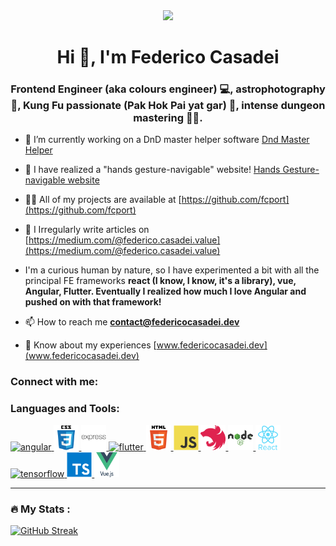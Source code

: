 <div id="header" align="center">
  <img src="https://i.giphy.com/media/v1.Y2lkPTc5MGI3NjExcWEydGxjNjl2eTdwOWY3czZ1b2VsMjh3Z2RoamtlYmZ6ZnZmOXYybCZlcD12MV9pbnRlcm5hbF9naWZfYnlfaWQmY3Q9cw/smGCEo5zsAXtK4bqAT/giphy.gif" />
</div>
<h1 align="center">Hi 👋, I'm Federico Casadei</h1>
<h3 align="center">Frontend Engineer (aka colours engineer) 💻, astrophotography 🔭, Kung Fu passionate (Pak Hok Pai yat gar) 🐉, intense dungeon mastering 🧝🏻.</h3>

- 🔭 I’m currently working on a DnD master helper software [Dnd Master Helper](https://github.com/fcport/dnd-master-qa)

- 🔭 I have realized a "hands gesture-navigable" website! [Hands Gesture-navigable website](https://hands-gestures-control.netlify.app/)

- 👨‍💻 All of my projects are available at [https://github.com/fcport](https://github.com/fcport)

- 📝 I Irregularly write articles on [https://medium.com/@federico.casadei.value](https://medium.com/@federico.casadei.value)

- I'm a curious human by nature, so I have experimented a bit with all the principal FE frameworks **react (I know, I know, it's a library), vue, Angular, Flutter. Eventually I realized how much I love Angular and pushed on with that framework!**

- 📫 How to reach me **contact@federicocasadei.dev**

- 📄 Know about my experiences [www.federicocasadei.dev](www.federicocasadei.dev)

<h3 align="left">Connect with me:</h3>
<p align="left">
</p>

<h3 align="left">Languages and Tools:</h3>
<p align="left"> <a href="https://angular.io" target="_blank" rel="noreferrer"> <img src="https://angular.io/assets/images/logos/angular/angular.svg" alt="angular" width="40" height="40"/> </a> <a href="https://www.w3schools.com/css/" target="_blank" rel="noreferrer"> <img src="https://raw.githubusercontent.com/devicons/devicon/master/icons/css3/css3-original-wordmark.svg" alt="css3" width="40" height="40"/> </a> <a href="https://expressjs.com" target="_blank" rel="noreferrer"> <img src="https://raw.githubusercontent.com/devicons/devicon/master/icons/express/express-original-wordmark.svg" alt="express" width="40" height="40"/> </a> <a href="https://flutter.dev" target="_blank" rel="noreferrer"> <img src="https://www.vectorlogo.zone/logos/flutterio/flutterio-icon.svg" alt="flutter" width="40" height="40"/> </a> <a href="https://www.w3.org/html/" target="_blank" rel="noreferrer"> <img src="https://raw.githubusercontent.com/devicons/devicon/master/icons/html5/html5-original-wordmark.svg" alt="html5" width="40" height="40"/> </a> <a href="https://developer.mozilla.org/en-US/docs/Web/JavaScript" target="_blank" rel="noreferrer"> <img src="https://raw.githubusercontent.com/devicons/devicon/master/icons/javascript/javascript-original.svg" alt="javascript" width="40" height="40"/> </a> <a href="https://nestjs.com/" target="_blank" rel="noreferrer"> <img src="https://raw.githubusercontent.com/devicons/devicon/master/icons/nestjs/nestjs-plain.svg" alt="nestjs" width="40" height="40"/> </a> <a href="https://nodejs.org" target="_blank" rel="noreferrer"> <img src="https://raw.githubusercontent.com/devicons/devicon/master/icons/nodejs/nodejs-original-wordmark.svg" alt="nodejs" width="40" height="40"/> </a> <a href="https://reactjs.org/" target="_blank" rel="noreferrer"> <img src="https://raw.githubusercontent.com/devicons/devicon/master/icons/react/react-original-wordmark.svg" alt="react" width="40" height="40"/> </a> <a href="https://www.tensorflow.org" target="_blank" rel="noreferrer"> <img src="https://www.vectorlogo.zone/logos/tensorflow/tensorflow-icon.svg" alt="tensorflow" width="40" height="40"/> </a> <a href="https://www.typescriptlang.org/" target="_blank" rel="noreferrer"> <img src="https://raw.githubusercontent.com/devicons/devicon/master/icons/typescript/typescript-original.svg" alt="typescript" width="40" height="40"/> </a> <a href="https://vuejs.org/" target="_blank" rel="noreferrer"> <img src="https://raw.githubusercontent.com/devicons/devicon/master/icons/vuejs/vuejs-original-wordmark.svg" alt="vuejs" width="40" height="40"/> </a> </p>

---

### :fire: My Stats :

[![GitHub Streak](http://github-readme-streak-stats.herokuapp.com?user=your-github-username&theme=dark&background=000000)](https://git.io/streak-stats)

